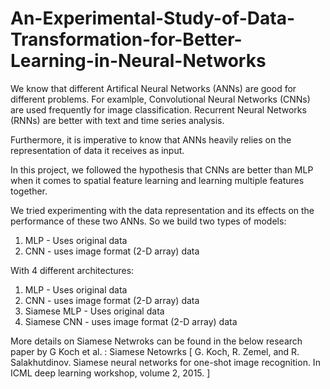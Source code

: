 # An-Experimental-Study-of-Data-Transformation-for-Better-Learning-in-Neural-Networks

We know that different Artifical Neural Networks (ANNs) are good for different problems. For examlple, Convolutional Neural Networks (CNNs) are used frequently for image classification. Recurrent Neural Networks (RNNs) are better with text and time series analysis. 

Furthermore, it is imperative to know that ANNs heavily relies on the representation of data it receives as input.

In this project, we followed the hypothesis that CNNs are better than MLP 
when it comes to spatial feature learning and learning multiple features together.

We tried experimenting with the data representation and its effects on the performance
of these two ANNs. 
So we build two types of models:
1) MLP - Uses original data
2) CNN - uses image format (2-D array) data

With 4 different architectures:
1) MLP - Uses original data
2) CNN - uses image format (2-D array) data
3) Siamese MLP - Uses original data
4) Siamese CNN - uses image format (2-D array) data

More details on Siamese Netwroks can be found in the below research paper by G Koch et al. :
Siamese Netowrks [ G. Koch, R. Zemel, and R. Salakhutdinov. Siamese neural networks for one-shot image
recognition. In ICML deep learning workshop, volume 2, 2015. ]

